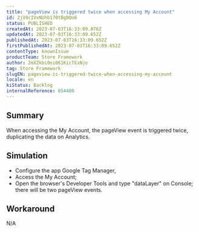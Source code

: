 ```yaml
---
title: "pageView is triggered twice when accessing My Account"
id: 2jV0cIVxNUhb170tBgBQo6
status: PUBLISHED
createdAt: 2023-07-03T16:33:09.076Z
updatedAt: 2023-07-03T16:33:09.652Z
publishedAt: 2023-07-03T16:33:09.652Z
firstPublishedAt: 2023-07-03T16:33:09.652Z
contentType: knownIssue
productTeam: Store Framework
author: 2mXZkbi0oi061KicTExNjo
tag: Store Framework
slugEN: pageview-is-triggered-twice-when-accessing-my-account
locale: en
kiStatus: Backlog
internalReference: 854480
---
```


## Summary


When accessing the My Account, the pageView event is triggered twice, duplicating the data on Analytics.


##

## Simulation



- Configure the app Google Tag Manager,
- Access the My Account;
- Open the browser's Developer Tools and type "dataLayer" on Console; there will be two pageView events.


##

## Workaround


N/A



